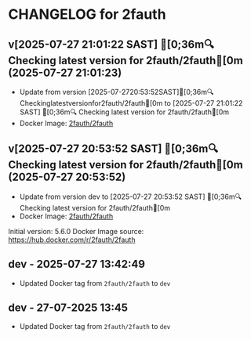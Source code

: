 CHANGELOG for 2fauth
===================
## v[2025-07-27 21:01:22 SAST] [0;36m🔍 Checking latest version for 2fauth/2fauth[0m (2025-07-27 21:01:23)

- Update from version [2025-07-2720:53:52SAST][0;36m🔍Checkinglatestversionfor2fauth/2fauth[0m to [2025-07-27 21:01:22 SAST] [0;36m🔍 Checking latest version for 2fauth/2fauth[0m
- Docker Image: [2fauth/2fauth](https://hub.docker.com/_/2fauth)


## v[2025-07-27 20:53:52 SAST] [0;36m🔍 Checking latest version for 2fauth/2fauth[0m (2025-07-27 20:53:52)

- Update from version dev to [2025-07-27 20:53:52 SAST] [0;36m🔍 Checking latest version for 2fauth/2fauth[0m
- Docker Image: [2fauth/2fauth](https://hub.docker.com/_/2fauth)



Initial version: 5.6.0
Docker Image source: https://hub.docker.com/r/2fauth/2fauth


## dev - 2025-07-27 13:42:49
- Updated Docker tag from `2fauth/2fauth` to `dev`

## dev - 27-07-2025 13:45
- Updated Docker tag from `2fauth/2fauth` to `dev`
